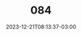 ---
title: "084"
date: 2023-12-21T08:13:37-03:00
draft: false
autorias: ["Guilherme Vieira"]
plataformas: ["p5•js"]
descricao: "Cria uma grade de 50 x 50 quadrados. A cada valor da contagem somente os quadrados que tiverem um posicionamento múltiplo ao valor da contagem são pintados de branco."
autorias_url: ["https://guilhermevieira.info"]
url: "/formas/084"
---